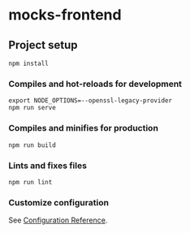 # mocks-frontend

## Project setup
```
npm install
```

### Compiles and hot-reloads for development
```
export NODE_OPTIONS=--openssl-legacy-provider
npm run serve
```

### Compiles and minifies for production
```
npm run build
```

### Lints and fixes files
```
npm run lint
```

### Customize configuration
See [Configuration Reference](https://cli.vuejs.org/config/).
